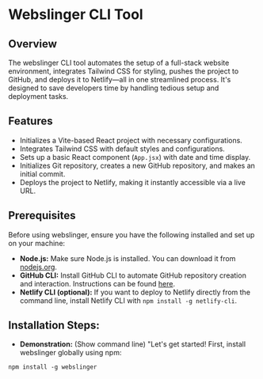 # Webslinger CLI Tool

## Overview

The webslinger CLI tool automates the setup of a full-stack website environment, integrates Tailwind CSS for styling, pushes the project to GitHub, and deploys it to Netlify—all in one streamlined process. It's designed to save developers time by handling tedious setup and deployment tasks.

## Features

- Initializes a Vite-based React project with necessary configurations.
- Integrates Tailwind CSS with default styles and configurations.
- Sets up a basic React component (`App.jsx`) with date and time display.
- Initializes Git repository, creates a new GitHub repository, and makes an initial commit.
- Deploys the project to Netlify, making it instantly accessible via a live URL.

## Prerequisites

Before using webslinger, ensure you have the following installed and set up on your machine:

- **Node.js:** Make sure Node.js is installed. You can download it from [nodejs.org](https://nodejs.org).
- **GitHub CLI:** Install GitHub CLI to automate GitHub repository creation and interaction. Instructions can be found [here](https://cli.github.com).
- **Netlify CLI (optional):** If you want to deploy to Netlify directly from the command line, install Netlify CLI with `npm install -g netlify-cli`.

## Installation Steps:

- **Demonstration:** (Show command line)
"Let's get started! First, install webslinger globally using npm:

```
npm install -g webslinger
```

